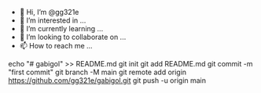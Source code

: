 - 👋 Hi, I’m @gg321e
- 👀 I’m interested in ...
- 🌱 I’m currently learning ...
- 💞️ I’m looking to collaborate on ...
- 📫 How to reach me ...

<!---
gg321e/gg321e is a ✨ special ✨ repository because its `README.md` (this file) appears on your GitHub profile.
You can click the Preview link to take a look at your changes.
--->
echo "# gabigol" >> README.md
git init
git add README.md
git commit -m "first commit"
git branch -M main
git remote add origin https://github.com/gg321e/gabigol.git
git push -u origin main

